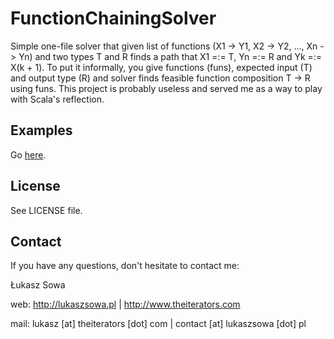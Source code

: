 # FunctionChainingSolver

Simple one-file solver that given list of functions (X1 -> Y1, X2 -> Y2, ..., Xn -> Yn) and two types T and R finds a path that X1 =:= T, Yn =:= R and Yk =:= X(k + 1). To put it informally, you give functions (funs), expected input (T) and output type (R) and solver finds feasible function composition T -> R using funs. This project is probably useless and served me as a way to play with Scala's reflection.

## Examples

Go [here](src/main/scala/com/theiterators/utils/ExampleSpec.scala).

## License

See LICENSE file.

## Contact

If you have any questions, don't hesitate to contact me:

Łukasz Sowa

web: http://lukaszsowa.pl | http://www.theiterators.com

mail: lukasz [at] theiterators [dot] com | contact [at] lukaszsowa [dot] pl